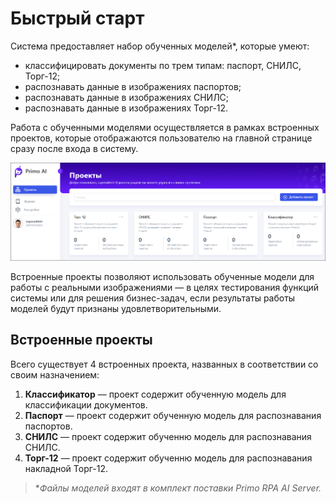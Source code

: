 # Быстрый старт

Система предоставляет набор обученных моделей\*, которые умеют:
* классифицировать документы по трем типам: паспорт, СНИЛС, Торг-12;
* распознавать данные в изображениях паспортов;
* распознавать данные в изображениях СНИЛС;
* распознавать данные в изображениях Торг-12.

Работа с обученными моделями осуществляется в рамках встроенных проектов, которые отображаются пользователю на главной странице сразу после входа в систему. 

![](<../../../.gitbook/assets1/primo-ai/embedded-projects.png>)

Встроенные проекты позволяют использовать обученные модели для работы с реальными изображениями — в целях тестирования функций системы или для решения бизнес-задач, если результаты работы моделей будут признаны удовлетворительными.


## Встроенные проекты

Всего существует 4 встроенных проекта, названных в соответствии со своим назначением:
1. **Классификатор** — проект содержит обученную модель для классификации документов.
2. **Паспорт** — проект содержит обученную модель для распознавания паспортов.
3. **СНИЛС** — проект содержит обученню модель для распознавания СНИЛС.
4. **Торг-12** — проект содержит обученню модель для распознавания накладной Торг-12.



> \**Файлы моделей входят в комплект поставки Primo RPA AI Server.*
